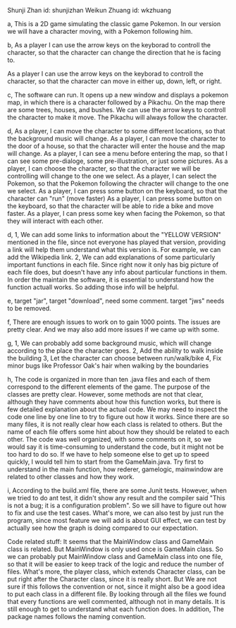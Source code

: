 Shunji Zhan     id: shunjizhan
Weikun Zhuang   id: wkzhuang

a,
This is a 2D game simulating the classic game Pokemon. In our version we will have a character moving, with a Pokemon following him.

b,
As a player I can use the arrow keys on the keyborad to controll the character, so that the character can change the direction that he is facing to.

As a player I can use the arrow keys on the keyborad to controll the character, so that the character can move in either up, down, left, or right.

c,
The software can run. It opens up a new window and displays a pokemon map, in which there is a character followed by a Pikachu. On the map there are some trees, houses, and bushes. We can use the arrow keys to controll the character to make it move. The Pikachu will always follow the character.

d,
As a player, I can move the character to some different locations, so that the background music will change.
As a player, I can move the character to the door of a house, so that the character will enter the house and the map will change.
As a player, I can see a menu before entering the map, so that I can see some pre-dialoge, some pre-illustration, or just some pictures.
As a player, I can choose the character, so that the character we will be controlling will change to the one we select.
As a player, I can select the Pokemon, so that the Pokemon following the chracter will change to the one we select.
As a player, I can press some button on the keyboard, so that the character can "run" (move faster)
As a player, I can press some button on the keyboard, so that the character will be able to ride a bike and move faster.
As a player, I can press some key when facing the Pokemon, so that they will interact with each other.

d,
1, We can add some links to information about the "YELLOW VERSION" mentioned in the file, since not everyone has played that version, providing a link will help them understand what this version is. For example, we can add the Wikipedia link.
2, We can add explanations of some particularly important functions in each file. Since right now it only has big picture of each file does, but doesn't have any info about particular functions in them. In order the maintain the software, it is essential to understand how the function actuall works. So adding those info will be helpful.

e,
target "jar", target "download", need some comment.
target "jws" needs to be removed.

f,
There are enough issues to work on to gain 1000 points. The issues are pretty clear. And we may also add more issues if we came up with some.

g,
1, We can probably add some background music, which will change according to the place the character goes.
2, Add the ability to walk inside the building
3, Let the character can choose between run/walk/bike
4, Fix minor bugs like Professor Oak's hair when walking by the boundaries

h,
The code is organized in more than ten .java files and each of them correspond to the different elements of the game. The purpose of the classes are pretty clear. However, some methods are not that clear, although they have comments about how this function works, but there is few detailed explanation about the actual code. We may need to inspect the code one line by one line to try to figure out how it works.
Since there are so many files, it is not really clear how each class is related to others. But the name of each file offers some hint about how they should be related to each other. The code was well organized, with some comments on it, so we would say it is time-consuming to understand the code, but it might not be too hard to do so. If we have to help someone else to get up to speed quickly, I would tell him to start from the GameMain.java. Try first to understand in the main function, how rederer, gamelogic, mainwindow are related to other classes and how they work.

i,
According to the build.xml file, there are some Junit tests. However, when we tried to do ant test, it didn't show any result and the compiler said "This is not a bug; it is a configuration problem". So we sill have to figure out how to fix and use the test cases. What's more, we can also test by just run the program, since most feature we will add is about GUI effect, we can test by actually see how the graph is doing compared to our expectation.

Code related stuff:
It seems that the MainWindow class and GameMain class is related. But MainWindow is only used once is GameMain class. So we can probably put MainWindow class and GameMain class into one file, so that it will be easier to keep track of the logic and reduce the number of files. What's more, the player class, which extends Character class, can be put right after the Character class, since it is really short. But We are not sure if this follows the convention or not, since it might also be a good idea to put each class in a different file.
By looking through all the files we found that every functions are well commented, although not in many details. It is still enough to get to understand what each function does. In addition, The package names follows the naming convention.
